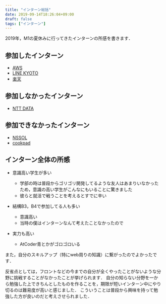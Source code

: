 ```yaml
---
title: "インターン総括"
date: 2019-09-14T18:26:04+09:00
draft: false
tags: ["インターン"]
---
```


2019年，M1の夏休みに行ってきたインターンの所感を書きます．

## 参加したインターン
- [AWS](../aws/)
- [LINE KYOTO](../line/)
- [楽天](../rakuten/)

## 参加しなかったインターン
- [NTT DATA](../ntt/)

## 参加できなかったインターン
- [NSSOL](../nssol/)
- [cookpad](../cookpad/)

## インターン全体の所感

- 意識高い学生が多い
    - 学部の時は普段からゴリゴリ開発してるような友人はあまりいなかったため，意識の高い学生がこんなにもいることに驚きました
    - 彼らと就活で戦うことを考えるとすでに辛い

- 結構B3，B4で参加してる人も多い
    - 意識高い
    - 当時の僕はインターンなんて考えたことなかったので

- 実力も高い
    - AtCoder青とかがゴロゴロいる

また，自分のスキルアップ（特にweb周りの知識）に繋がったのでよかったです．

反省点としては，フロントなどの今までの自分が全くやったことがないような分野に挑戦することがなかったことが挙げられます．
自分の知らない分野を一から勉強した上できちんとしたものを作ることを，期限が短いインターン中にやり切るのは難易度が高いと感じました．
こういうことは普段から興味を持って勉強した方が良いのだと考えさせられました．
